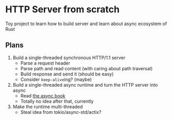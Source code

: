 # HTTP Server from scratch
Toy project to learn how to build server and learn about async ecosystem of Rust

## Plans
1. Build a single-threaded synchronous HTTP/1.1 server
    - Parse a request header
    - Parse path and read content (with caring about path traversal)
    - Build response and send it (should be easy)
    - Consider `keep-alive`ing? (maybe)
2. Build a single-threaded async runtime and turn the HTTP server into async
    - Read [the async book](https://rust-lang.github.io/async-book/)
    - Totally no idea after that, currently
3. Make the runtime multi-threaded
    - Steal idea from tokio/async-std/actix?
